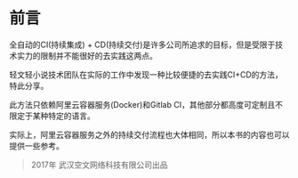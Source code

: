 # 前言

全自动的CI(持续集成) + CD(持续交付)是许多公司所追求的目标，但是受限于技术实力的限制并不能很好的去实践这两点。

轻文轻小说技术团队在实际的工作中发现一种比较便捷的去实践CI+CD的方法，特此分享。

此方法只依赖阿里云容器服务(Docker)和Gitlab CI，其他部分都高度可定制且不限定于某种特定的语言。

实际上，阿里云容器服务之外的持续交付流程也大体相同，所以本书的内容也可以提供一些参考。

> 2017年 武汉空文网络科技有限公司出品
